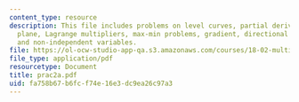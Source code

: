 ```yaml
---
content_type: resource
description: This file includes problems on level curves, partial derivatives, tangent
  plane, Lagrange multipliers, max-min problems, gradient, directional derivative,
  and non-independent variables.
file: https://ol-ocw-studio-app-qa.s3.amazonaws.com/courses/18-02-multivariable-calculus-spring-2006/fa758b67b6fcf74e16e3dc9ea26c97a3_prac2a.pdf
file_type: application/pdf
resourcetype: Document
title: prac2a.pdf
uid: fa758b67-b6fc-f74e-16e3-dc9ea26c97a3
---
```

